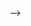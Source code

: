 <!-- # Turning in Assignments

In your repository, create a readme.md file

* Create for that weeks assignment create a section for each assignment
* Include:
  * Labs
    * Upload your code to github and link to your readme.md document
    * Link to video documentation
  * Worksheets
    * Upload and link worksheets
  * Written Prompts
    * Include in that weeks section
* When you are finished with that weeks assignment upload the link to blackboard

## Assignment 1

* Create a crazy machine, this machine can be useful or be self servient. The most important is to think about how a user is going to operate your machine. Think of knobs, switches, levers, etc
  * Example: [Deatomizer](https://github.com/zevenrodriguez/CIM542-642/blob/master/files/deatomizer.jpg)
* Upload your documentation for your fantasy machine and link it to your readme.md

## Assignment 2

* Do the Chapter 2: Space Ship Interface, In the Arduino Projects book. [Video Link](https://www.youtube.com/watch?v=xTXjsC78RSQ&index=2&list=PLT6rF_I5kknPf2qlVFlvH47qHvqvzkknd)
  * Upload a video to youtube or vimeo and linking it to your readme.md

## Assignment 3  
* User Flow
  * How can you create an interface with one button interface and an led? Take a minute and observe your surroundings. Find piece of electronics that you can augment/add a feature with a button and an led. Think about modes and outputs to express an action and reaction. Create a flow using Google’s drawing app to explain how a user interacts with your interface.
    * Microwave
    * Coffeemaker
    * TV

  ![Coffee Maker Grind Presets](files/CoffeeGrind.jpg)

<!--
## Week 4. Homework

* Sensor walk
 * Take 2 minutes and list all the electronics in your surroundings
  * Then list all the sensors in those electronics
  * Create a sensorwalk.md and place it in your hw folder
* Make and Document the Love-O-Meter and Color Mixing Lamp


## Week 5. Homework

* Make and Document: Light Theremin and Digital Hourglass


## Week 6. Homework

* Create a midterm folder, create a readme.md and include 2 potential ideas for your midterm.
 * Include pictures, videos, and drawings
   * If based on something already made document how yours will be different

### Stupid Pet Tricks

[Robbie Tilton Robot](https://vimeo.com/30102085)

[Sensitive Mouse](https://www.youtube.com/watch?v=71_CgcsPNsw)

[Sam and Anna’s Lousy Fortune Teller](http://cc.droolcup.com/?p=237)

[Cross Jab](http://www.michelleboisson.com/nyuitp/tag/stupid-pet-trick/)

[The Magic Crystal Mood Ball](http://itp.nyu.edu/~bms415/blog/2011/10/stupid-pet-trick/)


### Week 11. Homework - Due April 2nd

* Finish midterm documentation and case
* Sign up for OnShape
* Complete OnShape Tutorials
  * [Fundamentals 2: Sketching](https://learn.onshape.com/courses/fundamentals-sketching)
* Using your midterm case design use Onshape to create a 3D model. Measure your parts using a ruler or caliper.
  * Create a 3dmodelAssignment.md file and document/screenshot your model. Write a brief blurb about your design and include any modifications or changes made from the original
* Create a final folder.
  * Create an ideas.md files
  * Come up with 3 ideas/topics for a potential final project
    * For each idea or topic, find a project or projects that influenced and include it in your ideas file --> -->
